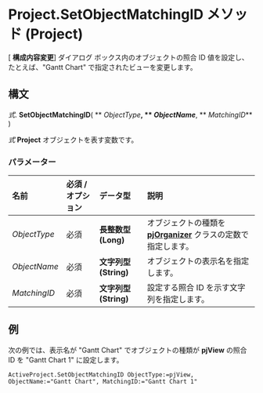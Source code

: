 
# Project.SetObjectMatchingID メソッド (Project)

[ **構成内容変更**] ダイアログ ボックス内のオブジェクトの照合 ID 値を設定し、たとえば、"Gantt Chart" で指定されたビューを変更します。


## 構文

 _式_. **SetObjectMatchingID**( ** _ObjectType_**, ** _ObjectName_**, ** _MatchingID_** )

 _式_ **Project** オブジェクトを表す変数です。


### パラメーター



|**名前**|**必須 / オプション**|**データ型**|**説明**|
|:-----|:-----|:-----|:-----|
| _ObjectType_|必須|**長整数型 (Long)**|オブジェクトの種類を  **[pjOrganizer](d176be88-4df9-3826-c806-f7f650fffb39.md)** クラスの定数で指定します。|
| _ObjectName_|必須|**文字列型 (String)**|オブジェクトの表示名を指定します。|
| _MatchingID_|必須|**文字列型 (String)**|設定する照合 ID を示す文字列を指定します。|

## 例

次の例では、表示名が "Gantt Chart" でオブジェクトの種類が  **pjView** の照合 ID を "Gantt Chart 1" に設定します。


```
ActiveProject.SetObjectMatchingID ObjectType:=pjView, ObjectName:="Gantt Chart", MatchingID:="Gantt Chart 1"
```

